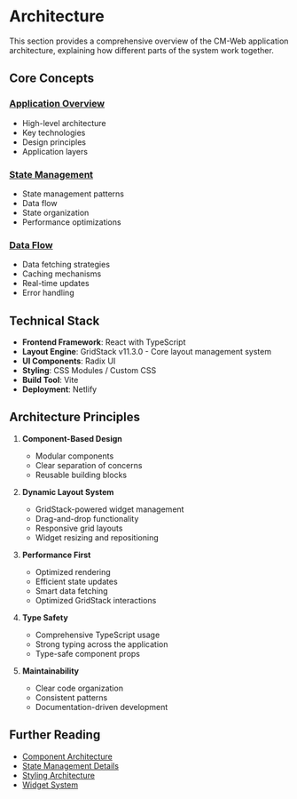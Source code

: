 # Architecture

This section provides a comprehensive overview of the CM-Web application architecture, explaining how different parts of the system work together.

## Core Concepts

### [Application Overview](overview.md)
- High-level architecture
- Key technologies
- Design principles
- Application layers

### [State Management](state-management.md)
- State management patterns
- Data flow
- State organization
- Performance optimizations

### [Data Flow](data-flow.md)
- Data fetching strategies
- Caching mechanisms
- Real-time updates
- Error handling

## Technical Stack

- **Frontend Framework**: React with TypeScript
- **Layout Engine**: GridStack v11.3.0 - Core layout management system
- **UI Components**: Radix UI
- **Styling**: CSS Modules / Custom CSS
- **Build Tool**: Vite
- **Deployment**: Netlify

## Architecture Principles

1. **Component-Based Design**
   - Modular components
   - Clear separation of concerns
   - Reusable building blocks

2. **Dynamic Layout System**
   - GridStack-powered widget management
   - Drag-and-drop functionality
   - Responsive grid layouts
   - Widget resizing and repositioning

3. **Performance First**
   - Optimized rendering
   - Efficient state updates
   - Smart data fetching
   - Optimized GridStack interactions

4. **Type Safety**
   - Comprehensive TypeScript usage
   - Strong typing across the application
   - Type-safe component props

5. **Maintainability**
   - Clear code organization
   - Consistent patterns
   - Documentation-driven development

## Further Reading
- [Component Architecture](../components/README.md)
- [State Management Details](state-management.md)
- [Styling Architecture](../styles/architecture.md)
- [Widget System](../components/ui/widget-container.md) 